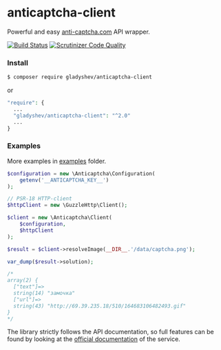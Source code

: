 anticaptcha-client
==================
Powerful and easy [anti-captcha.com](http://getcaptchasolution.com/djbj8qnktb) API wrapper.

[![Build Status](https://scrutinizer-ci.com/g/gladyshev/anticaptcha-client/badges/build.png?b=master)](https://scrutinizer-ci.com/g/gladyshev/anticaptcha-client/build-status/master)
[![Scrutinizer Code Quality](https://scrutinizer-ci.com/g/gladyshev/anticaptcha-client/badges/quality-score.png?b=master)](https://scrutinizer-ci.com/g/gladyshev/anticaptcha-client/?branch=master)

### Install 

```bash
$ composer require gladyshev/anticaptcha-client
```
or 
```php
"require": {
  ...
  "gladyshev/anticaptcha-client": "^2.0"
  ...
}
```

### Examples
More examples in [examples](/examples) folder.

```php
$configuration = new \Anticaptcha\Configuration(
    getenv('__ANTICAPTCHA_KEY__')
); 

// PSR-18 HTTP-client
$httpClient = new \GuzzleHttp\Client(); 

$client = new \Anticaptcha\Client(
    $configuration, 
    $httpClient
);

$result = $client->resolveImage(__DIR__.'/data/captcha.png');

var_dump($result->solution);

/*
array(2) {
  ["text"]=>
  string(14) "замочка"
  ["url"]=>
  string(43) "http://69.39.235.18/510/164683106482493.gif"
}
*/
```

The library strictly follows the API documentation, so full features can be found by looking at the [official documentation](https://anti-captcha.com/apidoc) of the service.